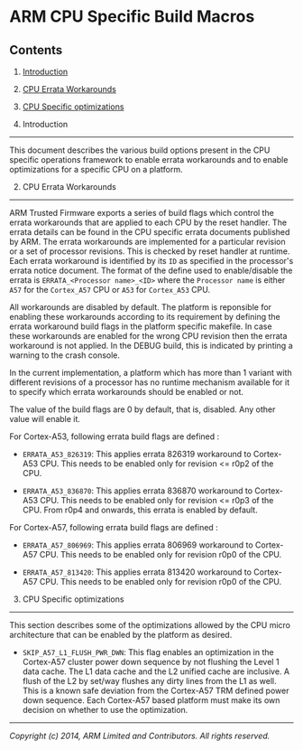 ARM CPU Specific Build Macros
=============================

Contents
--------

1.  [Introduction](#1--introduction)
2.  [CPU Errata Workarounds](#2--cpu-errata-workarounds)
3.  [CPU Specific optimizations](#3--cpu-specific-optimizations)


1.  Introduction
----------------

This document describes the various build options present in the CPU specific
operations framework to enable errata workarounds and to enable optimizations
for a specific CPU on a platform.

2.  CPU Errata Workarounds
--------------------------

ARM Trusted Firmware exports a series of build flags which control the
errata workarounds that are applied to each CPU by the reset handler. The
errata details can be found in the CPU specific errata documents published
by ARM. The errata workarounds are implemented for a particular revision
or a set of processor revisions. This is checked by reset handler at runtime.
Each errata workaround is identified by its `ID` as specified in the processor's
errata notice document. The format of the define used to enable/disable the
errata is `ERRATA_<Processor name>_<ID>` where the `Processor name`
is either `A57` for the `Cortex_A57` CPU or `A53` for `Cortex_A53` CPU.

All workarounds are disabled by default. The platform is reponsible for
enabling these workarounds according to its requirement by defining the
errata workaround build flags in the platform specific makefile. In case
these workarounds are enabled for the wrong CPU revision then the errata
workaround is not applied. In the DEBUG build, this is indicated by
printing a warning to the crash console.

In the current implementation, a platform which has more than 1 variant
with different revisions of a processor has no runtime mechanism available
for it to specify which errata workarounds should be enabled or not.

The value of the build flags are 0 by default, that is, disabled. Any other
value will enable it.

For Cortex-A53, following errata build flags are defined :

*   `ERRATA_A53_826319`: This applies errata 826319 workaround to Cortex-A53
     CPU. This needs to be enabled only for revision <= r0p2 of the CPU.

*   `ERRATA_A53_836870`: This applies errata 836870 workaround to Cortex-A53
     CPU. This needs to be enabled only for revision <= r0p3 of the CPU. From
     r0p4 and onwards, this errata is enabled by default.

For Cortex-A57, following errata build flags are defined :

*   `ERRATA_A57_806969`: This applies errata 806969 workaround to Cortex-A57
     CPU. This needs to be enabled only for revision r0p0 of the CPU.

*   `ERRATA_A57_813420`: This applies errata 813420 workaround to Cortex-A57
     CPU. This needs to be enabled only for revision r0p0 of the CPU.

3.  CPU Specific optimizations
------------------------------

This section describes some of the optimizations allowed by the CPU micro
architecture that can be enabled by the platform as desired.

*    `SKIP_A57_L1_FLUSH_PWR_DWN`: This flag enables an optimization in the
     Cortex-A57 cluster power down sequence by not flushing the Level 1 data
     cache. The L1 data cache and the L2 unified cache are inclusive. A flush
     of the L2 by set/way flushes any dirty lines from the L1 as well. This
     is a known safe deviation from the Cortex-A57 TRM defined power down
     sequence. Each Cortex-A57 based platform must make its own decision on
     whether to use the optimization.

- - - - - - - - - - - - - - - - - - - - - - - - - - - - - - - - - - - - - - -

_Copyright (c) 2014, ARM Limited and Contributors. All rights reserved._
